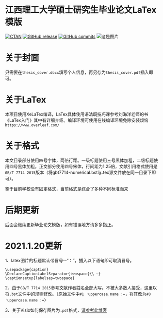 # 江西理工大学硕士研究生毕业论文LaTex模版
[![CTAN](https://img.shields.io/ctan/v/gbt7714.svg)](https://ctan.org/pkg/gbt7714)
[![GitHub release](https://img.shields.io/github/release/CTeX-org/gbt7714-bibtex-style/all.svg)](https://github.com/CTeX-org/gbt7714-bibtex-style/releases/latest)
[![GitHub commits](https://img.shields.io/github/commits-since/CTeX-org/gbt7714-bibtex-style/latest.svg)](https://github.com/CTeX-org/gbt7714-bibtex-style/commits/master)
![这是图片](https://github.com/BadGuy-wang/JUST-master-student-thesis-template/blob/main/JXUST.png "JXUST")

# 关于封面

只需要在`thesis_cover.docx`填写个人信息，再另存为`thesis_cover.pdf`插入即可。  


# 关于LaTex

本项目使用XeLaTex编译，LaTex具体使用语法既技巧课参考刘海洋老师的书《LaTex入门》其中有详细介绍。编译环境可使用在线编译环境免除安装烦恼`https://www.overleaf.com/`

# 关于格式  

本文目录部分使用四号字体，两倍行距。一级标题使用三号黑体加粗，二级标题使用四号黑体加粗。正文部分使用四号宋体，行间距为1.25倍，文献引用格式使用是`GB/T 7714 2015`版本（将gbt7714-numerical.bst与.tex源文件放在同一目录下即可）。

鉴于目前学校没有固定格式，当前格式是综合了多种不同标准而来 

# 后期更新

后面会继续更新毕业论文模版，如有错误地方请多多指正。

# 2021.1.20更新

1、latex图片的标题默认带冒号--“：”，插入以下语句即可取消冒号。

    \usepackage{caption}
    \DeclareCaptionLabelSeparator{twospace}{\ ~} 
    \captionsetup{labelsep=twospace}
    
2、由于`GB/T 7714 2015`参考文献作者姓名全部大写，不被大多数人接受，这里以将`.bst`文件中的规则修改。（原始文件中`#1 'uppercase.name :=`，将其改为`#0 'uppercase.name :=`）

3、关于Visio如何保存图片为`.pdf`格式，[请参考此博客](https://blog.csdn.net/u014686356/article/details/87985796 "Visio转PDF")

